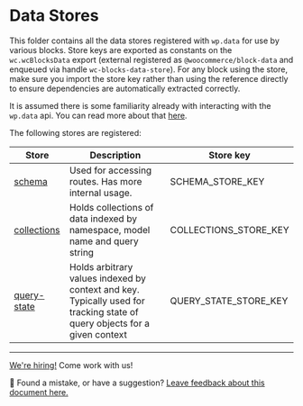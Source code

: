 # Data Stores

This folder contains all the data stores registered with `wp.data` for use by various blocks. Store keys are exported as constants on the `wc.wcBlocksData` export (external registered as `@woocommerce/block-data` and enqueued via handle `wc-blocks-data-store`). For any block using the store, make sure you import the store key rather than using the reference directly to ensure dependencies are automatically extracted correctly.

It is assumed there is some familiarity already with interacting with the `wp.data` api. You can read more about that [here](https://github.com/WordPress/gutenberg/tree/master/packages/data).

The following stores are registered:

| Store                                   | Description                                                                                                               | Store key             |
| --------------------------------------- | ------------------------------------------------------------------------------------------------------------------------- | --------------------- |
| [schema](./schema/README.md)            | Used for accessing routes. Has more internal usage.                                                                       | SCHEMA_STORE_KEY      |
| [collections](./collections//README.md) | Holds collections of data indexed by namespace, model name and query string                                               | COLLECTIONS_STORE_KEY |
| [query-state](./query-state/README.md)  | Holds arbitrary values indexed by context and key. Typically used for tracking state of query objects for a given context | QUERY_STATE_STORE_KEY |

<!-- FEEDBACK -->

---

[We're hiring!](https://woocommerce.com/careers/) Come work with us!

🐞 Found a mistake, or have a suggestion? [Leave feedback about this document here.](https://github.com/woocommerce/woocommerce-gutenberg-products-block/issues/new?assignees=&labels=type%3A+documentation&template=--doc-feedback.md&title=Feedback%20on%20./docs/blocks/feature-flags-and-experimental-interfaces.md)

<!-- /FEEDBACK -->
